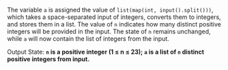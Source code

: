 The variable `a` is assigned the value of `list(map(int, input().split()))`, which takes a space-separated input of integers, converts them to integers, and stores them in a list. The value of `n` indicates how many distinct positive integers will be provided in the input. The state of `n` remains unchanged, while `a` will now contain the list of integers from the input. 

Output State: **`n` is a positive integer (1 ≤ n ≤ 23); `a` is a list of `n` distinct positive integers from input.**